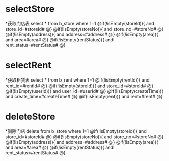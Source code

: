 selectStore
===
*获取门店表
select * from b_store where 1=1
@if(!isEmpty(storeId)){
and store_id=#storeId#
@}
@if(!isEmpty(storeNo)){
and store_no=#storeNo#
@}
@if(!isEmpty(address)){
and address=#address#
@}
@if(!isEmpty(area)){
and area=#area#
@}
@if(!isEmpty(rentStatus)){
and rent_status=#rentStatus#
@}

selectRent
===
*获取租赁表
select * from b_rent where 1=1
@if(!isEmpty(rentId)){
and rent_id=#rentId#
@}
@if(!isEmpty(storeId)){
and store_id=#storeId#
@}
@if(!isEmpty(userId)){
and user_id=#userId#
@}
@if(!isEmpty(createTime)){
and create_time=#createTime#
@}
@if(!isEmpty(rent)){
and rent=#rent#
@}

deleteStore
===
*删除门店
delete from b_store where 1=1
@if(!isEmpty(storeId)){
and store_id=#storeId#
@}
@if(!isEmpty(storeNo)){
and store_no=#storeNo#
@}
@if(!isEmpty(address)){
and address=#address#
@}
@if(!isEmpty(area)){
and area=#area#
@}
@if(!isEmpty(rentStatus)){
and rent_status=#rentStatus#
@}